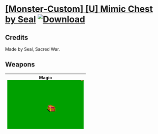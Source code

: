 # [\[Monster-Custom\] \[U\] Mimic Chest by Seal](./) [![Download](https://img.shields.io/badge/Download-%5BMonster--Custom%5D%20%5BU%5D%20Mimic%20Chest%20by%20Seal-red)](https://minhaskamal.github.io/DownGit/#/home?url=https://github.com/Klokinator/FE-Repo/tree/main/Battle%20Animations/Monsters%20-%20Dragons%20and%20Special/%5BMonster-Custom%5D%20%5BU%5D%20Mimic%20Chest%20by%20Seal)
## Credits

Made by Seal, Sacred War.

## Weapons

| <b>Magic</b><br/><img alt="Magic animation" src="./6.%20Magic/Magic.gif"/> |
| :---: |
